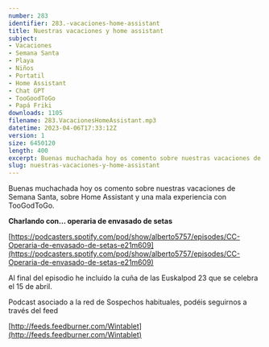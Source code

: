 ```yaml
---
number: 283
identifier: 283.-vacaciones-home-assistant
title: Nuestras vacaciones y home assistant
subject:
- Vacaciones
- Semana Santa
- Playa
- Niños
- Portatil
- Home Assistant
- Chat GPT
- TooGoodToGo
- Papá Friki
downloads: 1105
filename: 283.VacacionesHomeAssistant.mp3
datetime: 2023-04-06T17:33:12Z
version: 1
size: 6450120
length: 400
excerpt: Buenas muchachada hoy os comento sobre nuestras vacaciones de Samana Santa y sobre HomeAssistant
slug: nuestras-vacaciones-y-home-assistant
---
```

Buenas muchachada hoy os comento sobre nuestras vacaciones de Semana Santa, sobre Home Assistant y una mala experiencia con TooGodToGo.

**Charlando con... operaria de envasado de setas**

[https://podcasters.spotify.com/pod/show/alberto5757/episodes/CC-Operaria-de-envasado-de-setas-e21m609](https://podcasters.spotify.com/pod/show/alberto5757/episodes/CC-Operaria-de-envasado-de-setas-e21m609)

Al final del episodio he incluido la cuña de las Euskalpod 23 que se celebra el 15 de abril.

Podcast asociado a la red de Sospechos habituales, podéis seguirnos a través del feed

[http://feeds.feedburner.com/Wintablet](http://feeds.feedburner.com/Wintablet)